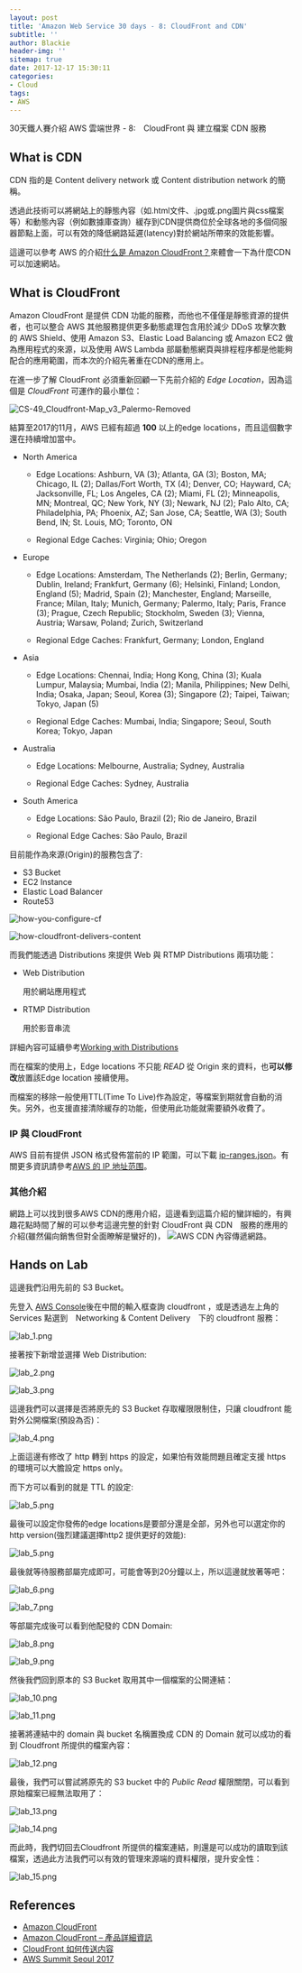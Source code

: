 ```yaml
---
layout: post
title: 'Amazon Web Service 30 days - 8: CloudFront and CDN'
subtitle: ''
author: Blackie
header-img: ''
sitemap: true
date: 2017-12-17 15:30:11
categories:
- Cloud
tags:
- AWS
---
```


30天鐵人賽介紹 AWS 雲端世界 - 8:　CloudFront 與 建立檔案 CDN 服務

<!-- More -->

## What is CDN ##

CDN 指的是 Content delivery network 或 Content distribution network 的簡稱。

透過此技術可以將網站上的靜態內容（如.html文件、.jpg或.png圖片與css檔案等）和動態內容（例如數據庫查詢）緩存到CDN提供商位於全球各地的多個伺服器節點上面，可以有效的降低網路延遲(latency)對於網站所帶來的效能影響。

這邊可以參考 AWS 的介紹[什么是 Amazon CloudFront？](http://docs.aws.amazon.com/zh_cn/AmazonCloudFront/latest/DeveloperGuide/Introduction.html)來體會一下為什麼CDN可以加速網站。

## What is CloudFront ##

Amazon CloudFront 是提供 CDN 功能的服務，而他也不僅僅是靜態資源的提供者，也可以整合 AWS 其他服務提供更多動態處理包含用於減少 DDoS 攻擊次數的 AWS Shield、使用 Amazon S3、Elastic Load Balancing 或 Amazon EC2 做為應用程式的來源，以及使用 AWS Lambda 部屬動態網頁與排程程序都是他能夠配合的應用範圍，而本次的介紹先著重在CDN的應用上。

在進一步了解 CloudFront 必須重新回顧一下先前介紹的 *Edge Location*，因為這個是 *CloudFront* 可運作的最小單位：

![CS-49_Cloudfront-Map_v3_Palermo-Removed](CS-49_Cloudfront-Map_v3_Palermo-Removed.png)

結算至2017的11月，AWS 已經有超過 **100** 以上的edge locations，而且這個數字還在持續增加當中。

- North America
    
    - Edge Locations: Ashburn, VA (3); Atlanta, GA (3); Boston, MA; Chicago, IL (2); Dallas/Fort Worth, TX (4); Denver, CO; Hayward, CA; Jacksonville, FL; Los Angeles, CA (2); Miami, FL (2); Minneapolis, MN; Montreal, QC; New York, NY (3); Newark, NJ (2); Palo Alto, CA; Philadelphia, PA; Phoenix, AZ; San Jose, CA; Seattle, WA (3); South Bend, IN; St. Louis, MO; Toronto, ON
    
    - Regional Edge Caches: Virginia; Ohio; Oregon

- Europe

    - Edge Locations: Amsterdam, The Netherlands (2); Berlin, Germany; Dublin, Ireland; Frankfurt, Germany (6); Helsinki, Finland; London, England (5); Madrid, Spain (2); Manchester, England; Marseille, France; Milan, Italy; Munich, Germany; Palermo, Italy; Paris, France (3); Prague, Czech Republic; Stockholm, Sweden (3); Vienna, Austria; Warsaw, Poland; Zurich, Switzerland

    - Regional Edge Caches: Frankfurt, Germany; London, England

- Asia

    - Edge Locations: Chennai, India; Hong Kong, China (3); Kuala Lumpur, Malaysia; Mumbai, India (2); Manila, Philippines; New Delhi, India; Osaka, Japan; Seoul, Korea (3); Singapore (2); Taipei, Taiwan; Tokyo, Japan (5)

    - Regional Edge Caches: Mumbai, India; Singapore; Seoul, South Korea; Tokyo, Japan

- Australia

    - Edge Locations: Melbourne, Australia; Sydney, Australia

    - Regional Edge Caches: Sydney, Australia

- South America

    - Edge Locations: São Paulo, Brazil (2); Rio de Janeiro, Brazil

    - Regional Edge Caches: São Paulo, Brazil

目前能作為來源(Origin)的服務包含了:

- S3 Bucket
- EC2 Instance
- Elastic Load Balancer
- Route53

![how-you-configure-cf](how-you-configure-cf.png)

![how-cloudfront-delivers-content](hhow-cloudfront-delivers-content.png)

而我們能透過 Distributions 來提供 Web 與 RTMP Distributions 兩項功能：

- Web Distribution

    用於網站應用程式

- RTMP Distribution

    用於影音串流

詳細內容可延續參考[Working with Distributions](http://docs.aws.amazon.com/AmazonCloudFront/latest/DeveloperGuide/distribution-working-with.html)

而在檔案的使用上，Edge locations 不只能 *READ* 從 Origin 來的資料，也**可以修改**放置該Edge location 接續使用。

而檔案的移除一般使用TTL(Time To Live)作為設定，等檔案到期就會自動的消失。另外，也支援直接清除緩存的功能，但使用此功能就需要額外收費了。

### IP 與 CloudFront ###

AWS 目前有提供 JSON 格式發佈當前的 IP 範圍，可以下載 [ip-ranges.json](https://ip-ranges.amazonaws.com/ip-ranges.json)。有關更多資訊請參考[AWS 的 IP 地址范围](http://docs.aws.amazon.com/zh_cn/general/latest/gr/aws-ip-ranges.html)。

### 其他介紹 ###

網路上可以找到很多AWS CDN的應用介紹，這邊看到這篇介紹的蠻詳細的，有興趣花點時間了解的可以參考這邊完整的針對 CloudFront 與 CDN　服務的應用的介紹(雖然偏向銷售但對全面瞭解是蠻好的)，
![AWS CDN 內容傳遞網路](https://www.youtube.com/watch?v=0bD8zNc6kuk)。

## Hands on Lab ##

這邊我們沿用先前的 S3 Bucket。

先登入 [AWS Console](https://console.aws.amazon.com/console/home)後在中間的輸入框查詢 cloudfront ，或是透過左上角的 Services 點選到　Networking & Content Delivery　下的 cloudfront 服務：

![lab_1.png](lab_1.png)

接著按下新增並選擇 Web Distribution:

![lab_2.png](lab_2.png)

![lab_3.png](lab_3.png)

這邊我們可以選擇是否將原先的 S3 Bucket 存取權限限制住，只讓 cloudfront 能對外公開檔案(預設為否)：

![lab_4.png](lab_4.png)

上面這邊有修改了 http 轉到 https 的設定，如果怕有效能問題且確定支援 https 的環境可以大膽設定 https only。

而下方可以看到的就是 TTL 的設定:

![lab_5.png](lab_5.png)

最後可以設定你發佈的edge locations是要部分還是全部，另外也可以選定你的 http version(強烈建議選擇http2 提供更好的效能):

![lab_5.png](lab_5.png)

最後就等待服務部屬完成即可，可能會等到20分鐘以上，所以這邊就放著等吧：

![lab_6.png](lab_6.png)

![lab_7.png](lab_7.png)

等部屬完成後可以看到他配發的 CDN Domain:

![lab_8.png](lab_8.png)

![lab_9.png](lab_9.png)

然後我們回到原本的 S3 Bucket 取用其中一個檔案的公開連結：

![lab_10.png](lab_10.png)

![lab_11.png](lab_11.png)

接著將連結中的 domain 與 bucket 名稱置換成 CDN 的 Domain 就可以成功的看到 Cloudfront 所提供的檔案內容：

![lab_12.png](lab_12.png)

最後，我們可以嘗試將原先的 S3 bucket 中的 *Public Read* 權限關閉，可以看到原始檔案已經無法取用了：

![lab_13.png](lab_13.png)

![lab_14.png](lab_14.png)

而此時，我們切回去Cloudfront 所提供的檔案連結，則還是可以成功的讀取到該檔案，透過此方法我們可以有效的管理來源端的資料權限，提升安全性：

![lab_15.png](lab_15.png)

## References ##

- [Amazon CloudFront](https://aws.amazon.com/tw/cloudfront/)
- [Amazon CloudFront – 產品詳細資訊](https://aws.amazon.com/tw/cloudfront/details/)
- [CloudFront 如何传送内容](http://docs.aws.amazon.com/zh_cn/AmazonCloudFront/latest/DeveloperGuide/HowCloudFrontWorks.html)
- [AWS Summit Seoul 2017](https://www.slideshare.net/awskorea/route53-cloudfront-cdn-gsneotek)